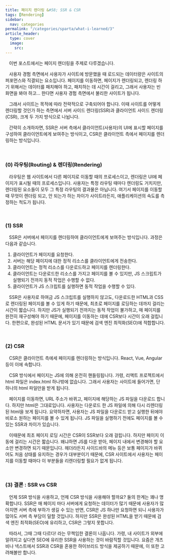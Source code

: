 ```yaml
---
title: 페이지 렌더링 &#58; SSR & CSR
tags: [Rendering]
sidebar:
  nav: categories
permalink: "/categories/sparta/what-i-learned/3"
article_header:
  type: cover
  image:
    src:
---
```


<!-- more-->

&nbsp;&nbsp; 이번 포스트에서는 페이지 렌더링을 주제로 다루겠습니다.

&nbsp;&nbsp; 사용자 경험 측면에서 사용자가 사이트에 방문했을 때 로드되는 데이터량은 사이트의 퍼포먼스와 직결되는 요소입니다. 페이지를 이동하면, 페이지가 렌더링되고, 렌더링 하기 위해서는 데이터를 패치해야 하고, 패치하는 데 시간이 걸리고, 그래서 사용자는 빈 화면을 봐야 하고... 한다면 사용자 경험 측면에서 불리한 사이트가 됩니다.

&nbsp;&nbsp; 그래서 사이트는 목적에 따라 전략적으로 구축되어야 합니다. 이때 사이트를 어떻게 렌더링할 것인가 하는 측면에서 서버 사이드 렌더링(SSR)과 클라이언트 사이드 렌더링(CSR), 크게 두 가지 방식으로 나뉩니다.

&nbsp;&nbsp; 간략히 소개하자면, SSR은 서버 측에서 클라이언트(사용자)의 UI에 표시할 페이지를 구성하여 클라이언트에게 보여주는 방식이고, CSR은 클라이언트 측에서 페이지를 렌더링하는 방식입니다.

<br/>

### (0) 라우팅(Routing) & 렌더링(Rendering)

&nbsp;&nbsp; 라우팅은 웹 사이트에서 다른 페이지로 이동할 때의 프로세스이고, 렌더링은 UI에 페이지가 표시될 때의 프로세스입니다. 사용자는 특정 라우팅 때마다 렌더링도 거치지만, 렌더링된 요소들이 모두 그 특정 라우팅의 결과물은 아닙니다. 여기서 페이지를 이동할 때 무엇이 렌더링 되고, 안 되는가 하는 차이가 사이트라든지, 애플리케이션의 속도를 측정하는 척도가 됩니다.

<br/>

### (1) SSR

&nbsp;&nbsp; SSR은 서버에서 페이지를 렌더링하여 클라이언트에게 보여주는 방식입니다. 과정은 다음과 같습니다.

1. 클라이언트가 페이지를 요청한다.
2. 서버는 해당 페이지에 대한 정적 리소스를 클라이언트에게 전송한다.
3. 클라이언트는 정적 리소스를 다운로드하고 페이지를 렌더링한다.
4. 클라이언트는 다운로드한 리소스를 가지고 페이지를 볼 수 있지만, JS 스크립트가 실행되기 전까지 동적 작업은 수행할 수 없다.
5. 클라이언트가 JS 스크립트를 실행하면 동적 작업을 수행할 수 있다.

&nbsp;&nbsp; SSR은 사용자로 하여금 JS 스크립트를 실행하지 않고도, 다운로드한 HTML과 CSS로 렌더링된 페이지를 볼 수 있게 하기 때문에, 최초로 페이지를 로딩하는 데까지 걸리는 시간이 짧습니다. 하지만 JS가 실행되기 전까지는 동적 작업이 불가하고, 매 페이지를 완전히 재구성해야 하기 때문에, 페이지를 이동하는 데에 CSR보다 시간이 오래 걸립니다. 한편으로, 완성된 HTML 문서가 있기 때문에 검색 엔진 최적화(SEO)에 적합합니다.

<br/>

### (2) CSR

&nbsp;&nbsp; CSR은 클라이언트 측에세 페이지를 렌더링하는 방식입니다. React, Vue, Angular 등이 이에 속합니다.

&nbsp;&nbsp; CSR 방식에서 페이지는 JS에 의해 온전히 핸들링됩니다. 가령, 리액트 프로젝트에서 html 파일은 index.html 하나밖에 없습니다. 그래서 사용자는 사이트에 들어가면, 단 하나의 html 파일만을 받게 됩니다.

&nbsp;&nbsp; 페이지를 이동하면, URL 주소가 바뀌고, 페이지에 해당하는 JS 파일을 다운로드 합니다. 하지만 html은 그대로입니다. 사용자는 다운로드 한 JS 파일에 의해 다시 리렌더링된 html을 보게 됩니다. 요약하자면, 사용자는 JS 파일을 다운로드 받고 실행한 뒤에야 비로소 원하는 페이지를 볼 수 있게 됩니다. JS 파일을 실행하기 전에도 페이지를 볼 수 있는 SSR과 차이가 있습니다.

&nbsp;&nbsp; 이때문에 최초 페이지 로딩 시간은 CSR이 SSR보다 오래 걸립니다. 하지만 페이지 이동에 걸리는 시간은 짧습니다. 왜냐하면 JS를 다운 받아, 페이지 내에서 변경해야 할 요소만 변경하면 되기 때문입니다. 헤더라든지 사이드바의 메뉴 등은 보통 페이지가 바뀌어도 처음 상태를 유지하는 경우가 대부분이기 때문에, CSR 사이트에서 사용자는 페이지를 이동할 때마다 이 부분들을 리렌더링할 필요가 없게 됩니다.

<br/>

### (3) 결론 : SSR vs CSR

&nbsp;&nbsp; 언제 SSR 방식을 사용하고, 언제 CSR 방식을 사용해야 할까요? 둘의 한계는 꽤나 명확합니다. SSR은 매 페이지 마다 서버에게 요청하는 데이터가 많기 때문에 사용자가 많아지면 서버 측에 부하가 생길 수 있는 반면, CSR은 JS 하나만 요청하면 되니 사용자가 많아도 서버 측 부담이 덜할 것입니다. 하지만 SSR은 완성된 HTML을 받기 때문에 검색 엔진 최적화(SEO)에 유리하고, CSR은 그렇지 못합니다.

&nbsp;&nbsp; 따라서, 그때 그때 다르다! 라는 무책임한 결론이 나옵니다. 가령, 내 사이트가 외부에 알려지고 싶다면 SEO에 유리한 SSR을 사용하는 것이 바람직할 것입니다. 요즘은 개츠비나 넥스트에서 SSR과 CSR을 혼용한 하이브리드 방식을 제공하기 때문에, 이 또한 고려해볼만 합니다.
